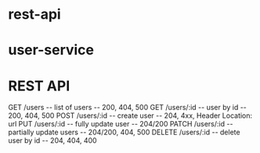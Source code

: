 # rest-api

# user-service

# REST API

GET /users -- list of users -- 200, 404, 500
GET /users/:id -- user by id -- 200, 404, 500
POST /users/:id -- create user -- 204, 4xx, Header Location: url
PUT /users/:id -- fully update user -- 204/200
PATCH /users/:id -- partially update users -- 204/200, 404, 500
DELETE /users/:id -- delete user by id -- 204, 404, 400

